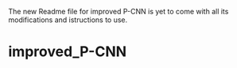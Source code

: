 The new Readme file for improved P-CNN is yet to come with all its modifications and istructions to use.
# improved_P-CNN
